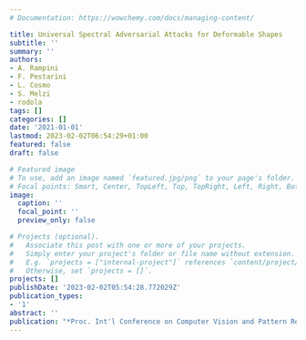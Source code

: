 ```yaml
---
# Documentation: https://wowchemy.com/docs/managing-content/

title: Universal Spectral Adversarial Attacks for Deformable Shapes
subtitle: ''
summary: ''
authors:
- A. Rampini
- F. Pestarini
- L. Cosmo
- S. Melzi
- rodola
tags: []
categories: []
date: '2021-01-01'
lastmod: 2023-02-02T06:54:29+01:00
featured: false
draft: false

# Featured image
# To use, add an image named `featured.jpg/png` to your page's folder.
# Focal points: Smart, Center, TopLeft, Top, TopRight, Left, Right, BottomLeft, Bottom, BottomRight.
image:
  caption: ''
  focal_point: ''
  preview_only: false

# Projects (optional).
#   Associate this post with one or more of your projects.
#   Simply enter your project's folder or file name without extension.
#   E.g. `projects = ["internal-project"]` references `content/project/deep-learning/index.md`.
#   Otherwise, set `projects = []`.
projects: []
publishDate: '2023-02-02T05:54:28.772029Z'
publication_types:
- '1'
abstract: ''
publication: "*Proc. Int'l Conference on Computer Vision and Pattern Recognition (CVPR)*"
---
```

